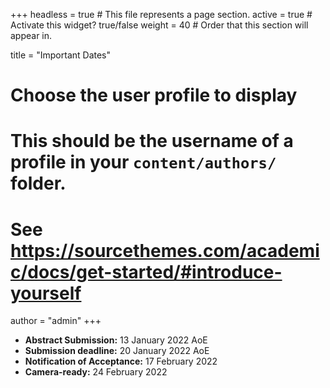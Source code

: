 +++
headless = true  # This file represents a page section.
active = true  # Activate this widget? true/false
weight = 40  # Order that this section will appear in.

title = "Important Dates"

# Choose the user profile to display
# This should be the username of a profile in your `content/authors/` folder.
# See https://sourcethemes.com/academic/docs/get-started/#introduce-yourself
author = "admin"
+++

 - **Abstract Submission:** 13 January 2022 AoE <br />
 - **Submission deadline:** 20 January 2022 AoE <br />
 - **Notification of Acceptance:** 17 February 2022 <br />
 - **Camera-ready:** 24 February 2022 <br />


